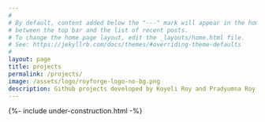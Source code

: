 ```yaml
---
#
# By default, content added below the "---" mark will appear in the home page
# between the top bar and the list of recent posts.
# To change the home page layout, edit the _layouts/home.html file.
# See: https://jekyllrb.com/docs/themes/#overriding-theme-defaults
#
layout: page
title: projects
permalink: /projects/
image: /assets/logo/royforge-logo-no-bg.png
description: Github projects developed by Koyeli Roy and Pradyumna Roy (Prady Roy).
---
```

{%- include under-construction.html -%}
